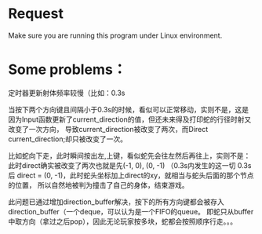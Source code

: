 # Request
Make sure you are running this program under Linux environment.


# Some problems：
定时器更新射体频率较慢（比如：0.3s

当按下两个方向键且间隔小于0.3s的时候，看似可以正常移动，实则不是，这是因为Input函数更新了current_direction的值，但还未来得及打印蛇的行径时射又改变了一次方向，
导致current_direction被改变了两次，而Direct current_direction;却只被改变了一次。

比如蛇向下走，此时瞬间按出左,上键，看似蛇先会往左然后再往上，实则不是：
此时direct确实被改变了两次也就是先(-1, 0), (0, -1) （0.3s内发生的这一切
0.3s后 direct = (0, -1)，此时蛇头坐标加上direct的xy，就相当与蛇头后面的那个节点的位置，
所以自然地被判为撞击了自己的身体，结束游戏。

此问题已通过增加direction_buffer解决，按下的所有方向键都会被存入direction_buffer（一个deque，可以认为是一个FIFO的queue。
即蛇只从buffer中取方向（拿过之后pop），因此无论玩家按多块，蛇都会按照顺序行走。。。
